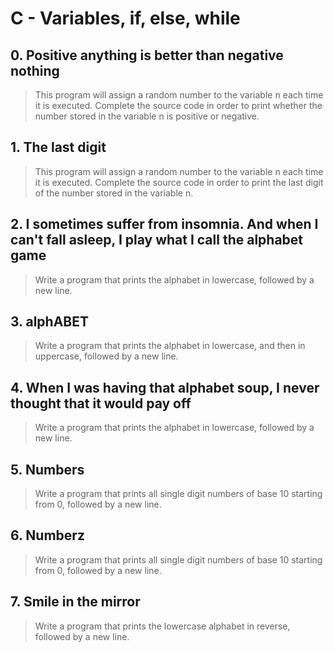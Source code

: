 # C - Variables, if, else, while

## 0. Positive anything is better than negative nothing 
> This program will assign a random number to the variable n each time it is executed. Complete the source code in order to print whether the number stored in the variable n is positive or negative.

## 1. The last digit
> This program will assign a random number to the variable n each time it is executed. Complete the source code in order to print the last digit of the number stored in the variable n.

## 2. I sometimes suffer from insomnia. And when I can't fall asleep, I play what I call the alphabet game 
> Write a program that prints the alphabet in lowercase, followed by a new line.

## 3. alphABET
> Write a program that prints the alphabet in lowercase, and then in uppercase, followed by a new line.

## 4. When I was having that alphabet soup, I never thought that it would pay off
> Write a program that prints the alphabet in lowercase, followed by a new line.

## 5. Numbers
> Write a program that prints all single digit numbers of base 10 starting from 0, followed by a new line.

## 6. Numberz
> Write a program that prints all single digit numbers of base 10 starting from 0, followed by a new line.

## 7. Smile in the mirror
> Write a program that prints the lowercase alphabet in reverse, followed by a new line.
